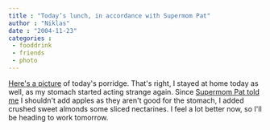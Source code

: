 ```yaml
---
title : "Today’s lunch, in accordance with Supermom Pat"
author : "Niklas"
date : "2004-11-23"
categories : 
 - fooddrink
 - friends
 - photo
---
```


[Here's a picture](https://niklasblog.com/wp-content/2004-11-23-lunch.jpg) of today's porridge. That's right, I stayed at home today as well, as my stomach started acting strange again. Since [Supermom Pat told me](https://niklasblog.com/index.php?p=374#comment-214) I shouldn't add apples as they aren't good for the stomach, I added crushed sweet almonds some sliced nectarines. I feel a lot better now, so I'll be heading to work tomorrow.
